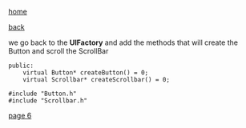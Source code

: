 [home](./page01.md)

[back](./page04.md)

we go back to the **UIFactory** and add the methods that will create the Button and scroll the ScrollBar

```
public:
    virtual Button* createButton() = 0;
    virtual Scrollbar* createScrollbar() = 0;
```

```
#include "Button.h"
#include "Scrollbar.h"
```

[page 6](./page06.md)
